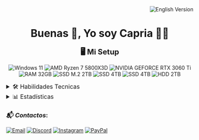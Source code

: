 <div align="end"><a href="README.en.md" style="text-decoration:none;"><img src="https://img.shields.io/badge/English_Version-009?style=for-the-badge&logo=googletranslate&logoColor=2af1f1" alt="English Version"></a></div>

<h1 align='center'>Buenas 👋, Yo soy Capria 👨‍💻</h1>

<div align='center'>
<span style='font-size:15pt;font-weight:bold;'>🖥️ Mi Setup</span>

![Windows 11](https://img.shields.io/badge/Windows_11-0078D6?style=for-the-badge&logo=windows&logoColor=white)
![AMD Ryzen 7 5800X3D](https://img.shields.io/badge/AMD-Ryzen_7_5800X3D-ededed?style=for-the-badge&logo=amd&logoColor=white&labelColor=ED1C24)
![NVIDIA GEFORCE RTX 3060 Ti](https://img.shields.io/badge/GEFORCE-RTX_3060Ti-ededed?style=for-the-badge&logo=nvidia&logoColor=white&labelColor=76B900)
<br>![RAM 32GB](https://img.shields.io/badge/RAM-32GB-ededed?style=for-the-badge&logo=kingstontechnology&logoColor=white&labelColor=000)
![SSD M.2 2TB](https://img.shields.io/badge/SSD_M.2-2TB-ededed?style=for-the-badge&logo=kingstontechnology&logoColor=white&labelColor=000)
![SSD 4TB](https://img.shields.io/badge/SSD-4TB-ededed?style=for-the-badge&logo=samsung&logoColor=fff&labelColor=1428A0)
![SSD 4TB](https://img.shields.io/badge/SSD-4TB-ededed?style=for-the-badge&logo=samsung&logoColor=fff&labelColor=1428A0)
![HDD 2TB](https://img.shields.io/badge/HDD-2TB-ededed?style=for-the-badge&logo=seagate&logoColor=white&labelColor=6EBE49)
</div>

<details>
    <summary style="font-size:12pt;">🛠️ Habilidades Tecnicas</summary>

<h3><span style="font-style: italic;">Lenguajes y Tecnologías</span>:</h3>

***Lenguajes de marcado*:**
![HTML5](https://img.shields.io/badge/HTML5-E34F26?style=for-the-badge&logo=html5&logoColor=white)
![CSS3](https://img.shields.io/badge/CSS3-1572B6?style=for-the-badge&logo=css3&logoColor=white)
![SASS](https://img.shields.io/badge/Sass-CC6699?style=for-the-badge&logo=sass&logoColor=white)

***Lenguajes de programación*:**
![JavaScript](https://img.shields.io/badge/JavaScript-F7DF1E?style=for-the-badge&logo=javascript&logoColor=black)
![TypeScript](https://img.shields.io/badge/TypeScript-007ACC?style=for-the-badge&logo=typescript&logoColor=white)
![Java](https://img.shields.io/badge/Java-ED8B00?style=for-the-badge&logo=openjdk&logoColor=white)
![Python](https://img.shields.io/badge/Python-Básico-ededed?style=for-the-badge&logo=python&logoColor=white&labelColor=3776AB)
![PHP](https://img.shields.io/badge/PHP-Básico-ededed?style=for-the-badge&logo=php&logoColor=white&labelColor=777BB4)

***Frameworks y Librerías*:**
![React](https://img.shields.io/badge/React-61DAFB?style=for-the-badge&logo=react&logoColor=black)

***Entornos de ejecución y plataformas*:**
![Node.js](https://img.shields.io/badge/Node.js-43853D?style=for-the-badge&logo=node.js&logoColor=white)

***Lenguajes de datos y documentación*:**
![YAML](https://img.shields.io/badge/YAML-000000?style=for-the-badge&logo=yaml&logoColor=white)
![JSON](https://img.shields.io/badge/JSON-5E5C5C?style=for-the-badge&logo=json&logoColor=white)
![Markdown](https://img.shields.io/badge/Markdown-000000?style=for-the-badge&logo=markdown&logoColor=white)  

---

<h3><span style="font-style: italic;">Herramientas y Programas</span>:</h3>

***IDE´s*:**
![VSCode](https://img.shields.io/badge/VSCode-0078D4?style=for-the-badge&logo=visual%20studio%20code&logoColor=white)
![Visual Studio](https://img.shields.io/badge/Visual_Studio-5C2D91?style=for-the-badge&logo=visualstudio&logoColor=white)
![Eclipse](https://img.shields.io/badge/Eclipse-2C2255?style=for-the-badge&logo=eclipseide&logoColor=white)

***Motores de Base de Datos*:**
![MySQL](https://img.shields.io/badge/MySQL-4479A1?style=for-the-badge&logo=mysql&logoColor=white)

***Servicios en la Nube*:**
![Firebase](https://img.shields.io/badge/Firebase-DD2C00?style=for-the-badge&logo=firebase&logoColor=white)
![Koyeb](https://img.shields.io/badge/Koyeb-121212?style=for-the-badge&logo=koyeb&logoColor=white)

***Diseños*:**
![Canva](https://img.shields.io/badge/Canva-%2300C4CC.svg?&style=for-the-badge&logo=Canva&logoColor=white)
![Figma](https://img.shields.io/badge/Figma-Básico-444?style=for-the-badge&logo=figma&logoColor=white&labelColor=F24E1E)

***Docs*:**
![GoogleDocs](https://img.shields.io/badge/Google%20Docs-4285F4?style=for-the-badge&logo=google-docs&logoColor=white)

***Navegadores*:**
![Opera GX](https://img.shields.io/badge/Opera_GX-EE2950?style=for-the-badge&logo=OperaGX&logoColor=white)
![Opera](https://img.shields.io/badge/Opera-FF1B2D?style=for-the-badge&logo=Opera&logoColor=white)
![Brave](https://img.shields.io/badge/Brave-FB542B?style=for-the-badge&logo=Brave&logoColor=white)
![Firefox](https://img.shields.io/badge/Firefox-FF7139?style=for-the-badge&logo=Firefox-Browser&logoColor=white)
![Chrome](https://img.shields.io/badge/Google_Chrome-4285F4?style=for-the-badge&logo=Google-chrome&logoColor=white)
![Edge](https://img.shields.io/badge/Microsoft_Edge-0078D7?style=for-the-badge&logo=Microsoft-edge&logoColor=white)

</details>


<details>
    <summary style="font-size:12pt;">📊 Estadísticas</summary>

<div align="center">
<img src="https://github-readme-stats.vercel.app/api/top-langs/?username=capriafranco&bg_color=gradiente,004,004,009&title_color=5959ff&hide_title=true&text_color=2af1f1&langs_count=100&hide_border=true&card_width=500&cache_seconds=3600" alt="Top Langs">
<br>
<img src="https://github-readme-stats.vercel.app/api?username=capriafranco&bg_color=gradiente,009,004,004&title_color=5959ff&hide_title=true&text_color=2af1f1&show_icons=true&icon_color=fff&hide_border=true&count_private=true&include_all_commits=true&locale=es&line_height=20&card_width=500&cache_seconds=3600&show_total_contributions=true" alt="GitHub Stats">
<br>
<img src="https://github-readme-stats.vercel.app/api/wakatime?username=capriafranco&bg_color=gradiente,004,009,004&text_color=2af1f1&title_color=5959ff&hide_border=true&locale=es&line_height=20&langs_count=100&card_width=500&cache_seconds=3600&custom_title=Tiempo%20de%20escritura,%20desde%2002-02-2025%20⏱%EF%B8%8F" alt="WakaTime Stats">
</div>
</details>

<h3>📬 <span style="font-style: italic;">Contactos</span>:</h3>

[![Email](https://img.shields.io/badge/Email-capriadeveloper@gmail.com-ededed?style=for-the-badge&logo=gmail&logoColor=white&labelColor=EA4335)](mailto:capriadeveloper@gmail.com)
[![Discord](https://img.shields.io/badge/Discord-francholol-ededed?style=for-the-badge&logo=discord&logoColor=white&labelColor=5865F2)](https://discord.com/users/francholol)
[![Instagram](https://img.shields.io/badge/Instagram-capria__franco-ededed?style=for-the-badge&logo=instagram&logoColor=white&labelColor=FF0069)](https://instagram.com/capria_franco)
[![PayPal](https://img.shields.io/badge/PayPal-003087?style=for-the-badge&logo=paypal&logoColor=white)](https://www.paypal.me/yusfix)
